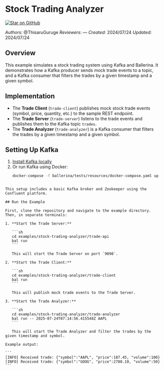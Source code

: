 # Stock Trading Analyzer

[![Star on GitHub](https://img.shields.io/badge/-Star%20on%20GitHub-blue?style=social&logo=github)](https://github.com/ballerina-platform/module-ballerinax-kafka)

_Authors_: @ThisaruGuruge
_Reviewers_: —
_Created_: 2024/07/24
_Updated_: 2024/07/24

## Overview

This example simulates a stock trading system using Kafka and Ballerina. It demonstrates how a Kafka producer sends mock trade events to a topic, and a Kafka consumer that filters the trades by a given timestamp and a given symbol.

## Implementation

- The **Trade Client** (`trade-client`) publishes mock stock trade events (symbol, price, quantity, etc.) to the sample REST endpoint.
- The **Trade Server** (`trade-server`) listens to the trade events and publishes them to the Kafka topic `trades`.
- The **Trade Analyzer** (`trade-analyzer`) is a Kafka consumer that filters the trades by a given timestamp and a given symbol.

## Setting Up Kafka

1. [Install Kafka locally](https://kafka.apache.org/downloads)
2. Or run Kafka using Docker:
   ```sh
   docker-compose -f ballerina/tests/resources/docker-compose.yaml up -d
````

This setup includes a basic Kafka broker and Zookeeper using the Confluent platform.

## Run the Example

First, clone the repository and navigate to the example directory. Then, in separate terminals:

1. **Start the Trade Server:**

   ```sh
   cd examples/stock-trading-analyzer/trade-api
   bal run
   ```

   This will start the Trade Server on port `9090`.

2. **Start the Trade Client:**

   ```sh
   cd examples/stock-trading-analyzer/trade-client
   bal run
   ```

   This will publish mock trade events to the Trade Server.

3. **Start the Trade Analyzer:**

   ```sh
   cd examples/stock-trading-analyzer/trade-analyzer
   bal run -- 2025-07-24T07:14:56.415548Z AAPL
   ```

   This will start the Trade Analyzer and filter the trades by the given timestamp and symbol.

Example output:

```
[INFO] Received trade: {"symbol":"AAPL", "price":187.45, "volume":100}
[INFO] Received trade: {"symbol":"GOOG", "price":2780.10, "volume":50}
```
